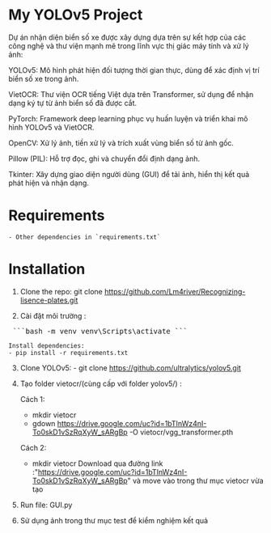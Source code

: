 # My YOLOv5 Project

Dự án nhận diện biển số xe được xây dựng dựa trên sự kết hợp của các công nghệ và thư viện mạnh mẽ trong lĩnh vực thị giác máy tính và xử lý ảnh:

YOLOv5: Mô hình phát hiện đối tượng thời gian thực, dùng để xác định vị trí biển số xe trong ảnh.

VietOCR: Thư viện OCR tiếng Việt dựa trên Transformer, sử dụng để nhận dạng ký tự từ ảnh biển số đã được cắt.

PyTorch: Framework deep learning phục vụ huấn luyện và triển khai mô hình YOLOv5 và VietOCR.

OpenCV: Xử lý ảnh, tiền xử lý và trích xuất vùng biển số từ ảnh gốc.

Pillow (PIL): Hỗ trợ đọc, ghi và chuyển đổi định dạng ảnh.

Tkinter: Xây dựng giao diện người dùng (GUI) để tải ảnh, hiển thị kết quả phát hiện và nhận dạng.



# Requirements

    - Other dependencies in `requirements.txt`

# Installation

1. Clone the repo:  git clone https://github.com/Lm4river/Recognizing-lisence-plates.git 

2. Cài đặt môi trường :

  <pre> ```bash -m venv venv\Scripts\activate ``` </pre>

    Install dependencies:
    - pip install -r requirements.txt

3. Clone YOLOv5:  - git clone https://github.com/ultralytics/yolov5.git

4. Tạo folder vietocr/(cùng cấp với folder yolov5/) :

    Cách 1:
    - mkdir vietocr
    - gdown https://drive.google.com/uc?id=1bTInWz4nI-To0skD1vSzRqXyW_sARgBp -O vietocr/vgg_transformer.pth

    Cách 2:
    - mkdir vietocr
    Download qua đường link :"https://drive.google.com/uc?id=1bTInWz4nI-To0skD1vSzRqXyW_sARgBp" và move vào trong thư mục vietocr vừa tạo

5. Run file:  GUI.py

6. Sử dụng ảnh trong thư mục test để kiểm nghiệm kết quả 